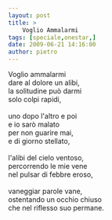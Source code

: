 ```yaml
---
layout: post
title: >
    Voglio Ammalarmi
tags: [speciale,onestar,]
date: 2009-06-21 14:16:00
author: pietro
---
```

Voglio ammalarmi<br/>dare al dolore un alibi,<br/>la solitudine può darmi<br/>solo colpi rapidi,<br/><br/>uno dopo l'altro e poi<br/>e io sarò malato<br/>per non guarire mai,<br/>e di giorno stellato,<br/><br/>l'alibi del cielo ventoso,<br/>percorrendo le mie vene<br/>nel pulsar di febbre eroso,<br/><br/>vaneggiar parole vane,<br/>ostentando un occhio chiuso<br/>che nel riflesso suo permane.
